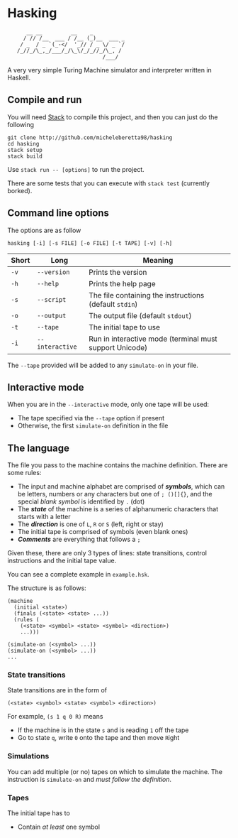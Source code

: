 # Hasking

```
      __ __         __    _          
     / // /__  ___ / /__ (_)__  ___ _
    / _  / _ `(_-</  '_// / _ \/ _ `/
   /_//_/\_,_/___/_/\_\/_/_//_/\_, / 
                              /___/  
```

A very very simple Turing Machine simulator and interpreter written in Haskell.

## Compile and run

You will need [Stack](https://www.haskellstack.org/) to compile this project, and then you can just do the following

```
git clone http://github.com/micheleberetta98/hasking
cd hasking
stack setup
stack build
```

Use `stack run -- [options]` to run the project.

There are some tests that you can execute with `stack test` (currently borked).

## Command line options

The options are as follow
```
hasking [-i] [-s FILE] [-o FILE] [-t TAPE] [-v] [-h]
```

| Short | Long            | Meaning                                                 |
| ----- | --------------- | ------------------------------------------------------- |
| `-v`  | `--version`     | Prints the version                                      |
| `-h`  | `--help`        | Prints the help page                                    |
| `-s`  | `--script`      | The file containing the instructions (default `stdin`)  |
| `-o`  | `--output`      | The output file (default `stdout`)                      |
| `-t`  | `--tape`        | The initial tape to use                                 |
| `-i`  | `--interactive` | Run in interactive mode (terminal must support Unicode) |

The `--tape` provided will be added to any `simulate-on` in your file.

## Interactive mode

When you are in the `--interactive` mode, only one tape will be used:
* The tape specified via the `--tape` option if present
* Otherwise, the first `simulate-on` definition in the file

## The language

The file you pass to the machine contains the machine definition. There are some rules:
* The input and machine alphabet are comprised of ***symbols***, which can be letters, numbers or any characters but one of `; ()[]{}`, and the special *blank symbol* is identified by `.` (dot)
* The ***state*** of the machine is a series of alphanumeric characters that starts with a letter
* The ***direction*** is one of `L`, `R` or `S` (left, right or stay)
* The initial tape is comprised of symbols (even blank ones)
* ***Comments*** are everything that follows a `;`

Given these, there are only 3 types of lines: state transitions, control instructions and the initial tape value.

You can see a complete example in `example.hsk`.

The structure is as follows:
```
(machine
  (initial <state>)
  (finals (<state> <state> ...))
  (rules (
    (<state> <symbol> <state> <symbol> <direction>)
    ...)))

(simulate-on (<symbol> ...))
(simulate-on (<symbol> ...))
...
```

### State transitions

State transitions are in the form of
```
(<state> <symbol> <state> <symbol> <direction>)
```

For example, `(s 1 q 0 R)` means
* If the machine is in the state `s` and is reading `1` off the tape
* Go to state `q`, write `0` onto the tape and then move `R`ight

### Simulations

You can add multiple (or no) tapes on which to simulate the machine.
The instruction is `simulate-on` and *must follow the definition*.

### Tapes

The initial tape has to
* Contain *at least* one symbol